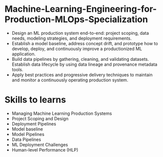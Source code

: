 # Machine-Learning-Engineering-for-Production-MLOps-Specialization

* Design an ML production system end-to-end: project scoping, data needs, modeling strategies, and deployment requirements.
* Establish a model baseline, address concept drift, and prototype how to develop, deploy, and continuously improve a productionized ML application.
* Build data pipelines by gathering, cleaning, and validating datasets. Establish data lifecycle by using data lineage and provenance metadata tools.
* Apply best practices and progressive delivery techniques to maintain and monitor a continuously operating production system.

# Skills to learns

* Managing Machine Learning Production Systems
* Project Scoping and Design
* Deployment Pipelines
* Model baseline
* Model Pipelines
* Data Pipelines
* ML Deployment Challenges
* Human-level Performance (HLP)







